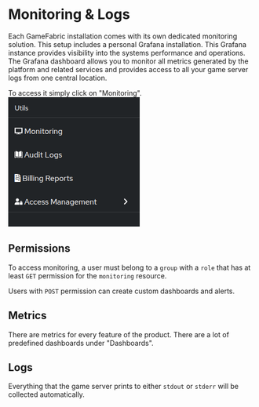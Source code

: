 # Monitoring & Logs

Each GameFabric installation comes with its own dedicated monitoring solution.
This setup includes a personal Grafana installation.
This Grafana instance provides visibility into the systems performance and operations.
The Grafana dashboard allows you to monitor all metrics generated by the platform and related services and provides access to all your game server logs from one central location.


To access it simply click on "Monitoring".
![Screenshot of the Monitoring sidebar in the GameFabric interface](images/sidebar.png)

## Permissions
To access monitoring, a user must belong to a `group` with a `role` that has at least `GET` permission for the `monitoring` resource.


Users with `POST` permission can create custom dashboards and alerts.

## Metrics
There are metrics for every feature of the product.
There are a lot of predefined dashboards under "Dashboards".

## Logs
Everything that the game server prints to either `stdout` or `stderr` will be collected automatically.

